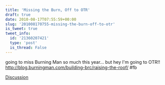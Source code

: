 ```yaml
---
title: 'Missing the Burn, Off to OTR'
draft: true
date: 2010-08-17T07:55:59+00:00
slug: '201008170755-missing-the-burn-off-to-otr'
is_tweet: true
tweet_info:
  id: '21360207421'
  type: 'post'
  is_thread: False
---
```




going to miss Burning Man so much this year... but hey I'm going to OTR!! http://blog.burningman.com/building-brc/raising-the-roof/  #fb

[Discussion](https://x.com/sytelus/status/21360207421)
